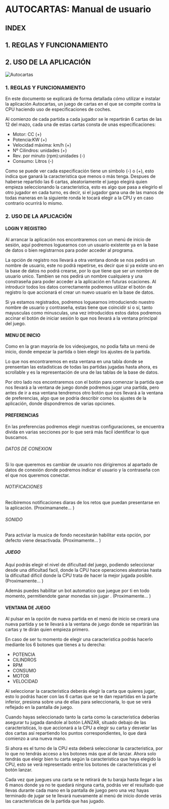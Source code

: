 # AUTOCARTAS: Manual de usuario

## INDEX

## 1. REGLAS Y FUNCIONAMIENTO

## 2. USO DE LA APLICACIÓN

![Autocartas](https://www.nostalgia80.com/wp-content/uploads/2016/03/baraja-de-cartas-de-coches-de-carreras.jpg)

### 1. REGLAS Y FUNCIONAMIENTO

En este documento se explicará de forma detallada cómo utilizar e instalar la aplicación Autocartas, un juego de cartas en el que se compite contra la CPU haciendo uso de especificaciones de coches.

Al comienzo de cada partida a cada jugador se le repartirán 6 cartas de las 12 del mazo, cada una de estas cartas consta de unas especificaciones:

* Motor: CC (+)
* Potencia:KW (+)
* Velocidad máxima: km/h (+)
* Nº Cilindros: unidades (+)
* Rev. por minuto (rpm):unidades (-)
* Consumo: Litros (-)

Como se puede ver cada especificación tiene un simbolo (-) o (+), esto indica que ganará la caracteristica que menos o más tenga. Despues de haberse repartido las 6 cartas, aleatoriamente el juego elegirá quien empieza seleccionando la caracteristica, esto es algo que pasa a elegirlo el otro jugador en cada turno, es decir, si el jugador gana una de las manos de todas maneras en la siguiente ronda le tocará elegir a la CPU y en caso contrario ocurrirá lo mismo. 

### 2. USO DE LA APLICACIÓN


#### LOGIN Y REGISTRO

Al arrancar la aplicación nos encontraremos con un menú de inicio de sesión, aquí podremos loguearnos con un usuario existente ya en la base de datos o bien registrarnos para poder acceder al programa.

La opción de registro nos llevará a otra ventana donde se nos pedirá un nombre de usuario, este no podrá repetirse, es decir que si ya existe uno en la base de datos no podrá crearse, por lo que tiene que ser un nombre de usuario unico. Tambien se nos pedirá un nombre cualquiera y una constraseña para poder acceder a la aplicación en futuras ocaciones. Al introducir todos los datos correctamente podremos utilizar el botón de registro lo que accionará el crear un nuevo usuario en la base de datos.

Si ya estamos registrados, podremos loguearnos introduciendo nuestro nombre de usuario y contraseña, estas tiene que coincidir sí o sí, tanto mayusculas como minusculas, una vez introducidos estos datos podremos accinar el botón de iniciar sesión lo que nos llevará a la ventana principal del juego.

#### MENU DE INICIO

Como en la gran mayoria de los videojuegos, no podía falta un menú de inicio, donde empezar la partida o bien elegir los ajustes de la partida.

Lo que nos encontraremos en esta ventana en una tabla donde se prensentan las estadisticas de todas las partidas jugadas hasta ahora, es scrollable y es la representación de una de las tablas de la base de datos. 

Por otro lado nos encontraremos con el botón para comenzar la partida que nos llevará a la ventana de juego donde podremos jugar una partida, pero antes de ir a esa ventana tendremos otro botón que nos llevará a la ventana de preferencias, algo que se podría describir como los ajustes de la aplicación, donde dispondremos de varias opciones.

#### PREFERENCIAS 

En las preferencias podremos elegir nuestras configuraciones, se encuentra divida en varias secciones por lo que será más facil identificar lo que buscamos.

###### DATOS DE CONEXION

Si lo que queremos es cambiar de usuario nos dirigiremos al apartado de datos de conexión donde podremos indicar el usuario y la contraseña con el que nos queremos conectar.

###### NOTIFICACIONES

Recibiremos notificaciones diaras de los retos que puedan presentarse en la aplicación. (Proximamanete... )

###### SONIDO

Para activiar la musica de fondo necesitarán habilitar esta opción, por defecto viene desactivada. (Proximamente... )

##### JUEGO

Aquí podrás elegir el nivel de dificultad del juego, podiendo seleccionar desde una dificultad facil, donde la CPU hace operaciones aleatorias hasta la dificultad dificil donde la CPU trata de hacer la mejor jugada posible. (Proximamente... )

Además puedes habilitar un bot automatico que juegue por ti en todo momento, permitiendote ganar monedas sin jugar . (Proximamente... )

#### VENTANA DE JUEGO

Al pulsar en la opción de nueva partida en el menú de inicio se creará una nueva partida y se te llevará a la ventana de juego donde se repartirán las cartas y te dirán quien empieza primero. 

En caso de ser tu momento de elegir una caracteristica podrás hacerlo mediante los 6 botones que tienes a tu derecha:

- POTENCIA
- CILINDROS
- RPM
- CONSUMO
- MOTOR 
- VELOCIDAD

Al seleccionar la caracteristica deberás elegir la carta que quieres jugar, esto lo podrás hacer con las 6 cartas que se te dan repartidas en la parte inferior, presiona sobre una de ellas para seleccionarla, lo que se verá reflejado en la pantalla de juego. 

Cuando hayas seleccionado tanto la carta como la caracteristica deberías asegurar tu jugada dandole al botón LANZAR, situado debajo de las caracteristicas, lo que accionará a la CPU a elegir su carta y desvelar las dos cartas así repartiendo los puntos correspondientes, lo que dará comienzo a una nueva mano.

Si ahora es el turno de la CPU esta deberá seleccionar la caracteristica, por lo que no tendrás acceso a los botones más que al de lanzar. Ahora solo tendrás que eleigr bien tu carta según la caracteristica que haya elegido la CPU, esto se verá representado entre los botones de caracteristicas y el botón lanzar.

Cada vez que juegues una carta se te retirará de tu baraja hasta llegar a las 6 manos donde ya no te quedará ninguna carta, podrás ver el resultado que llevas durante cada mano en la pantalla de juego pero una vez hayas terminado de jugar se te llevará nuevamente al menú de inicio donde verás las caracteristicas de la partida que has jugado. 






